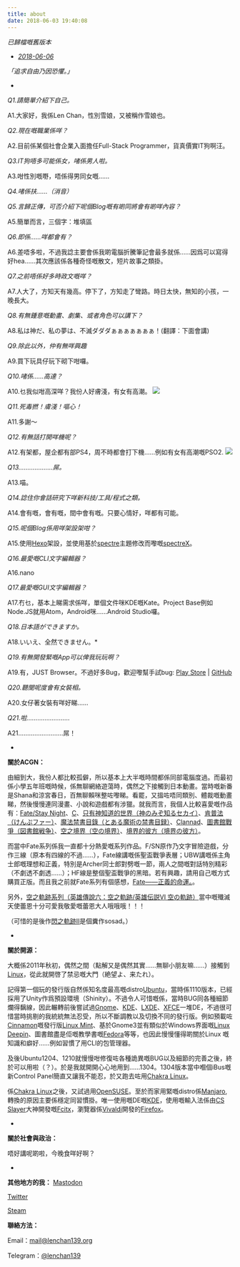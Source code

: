 ```yaml
---
title: about
date: 2018-06-03 19:40:08
---
```

_已歸檔嘅舊版本_
- _[2018-06-06](/about/achive2018-06-06.html)_   

_*「追求自由乃因恐懼。」*_

-
*Q1.請簡單介紹下自己。*

A1.大家好，我係Len Chan，性別雪娘，又被稱作雪娘也。

*Q2.現在嘅職業係咩？*

A2.目前係某個社會企業入面擔任Full-Stack Programmer，貨真價實IT狗啊汪。

*Q3.IT狗唔多可能係女，啫係男人啦。*

A3.咁性別嘅嘢，唔係得男同女嘅……

*Q4.啫係扶……（消音）*

*Q5.言歸正傳，可否介紹下呢個Blog嘅有啲同將會有啲咩內容？*

A5.簡單而言，三個字：堆填區

*Q6.即係……咩都會有？*

A6.差唔多啦，不過我諗主要會係我啲電腦折騰筆記會最多就係……因爲可以寫得好hea……其次應該係各種奇怪嘅散文，短片故事之類掛。

*Q7.之前唔係好多時政文嘅咩？*

A7.人大了，方知天有幾高。停下了，方知走了彎路。時日太快，無知的小孩，一晚長大。

*Q8.有無鍾意嘅動畫、劇集、或者角色可以講下？*

A8.私は神だ、私の夢は、不滅ダダダぁぁぁぁぁぁぁ！(翻譯：下面會講)

*Q9.除此以外，仲有無咩興趣*

A9.買下玩具仔玩下砌下咁囉。

*Q10.啫係……高達？*

A10.乜我似咁高深咩？我份人好膚淺，有女有高潮。
![](/img/aboutme/stuid-me-fag-steam-gun.jpg)

*Q11.死毒撚！膚淺！嘔心！*

A11.多謝〜

*Q12.有無話打開咩機呢？*

A12.有架都，屋企都有部PS4，周不時都會打下機……例如有女有高潮嘅PSO2.
![](/img/aboutme/pso2-girl-screenshot.jpg)

*Q13.………………屌。*

A13.喵。

*Q14.諗住你會話研究下咩新科技/工具/程式之類。*

A14.會有嘅，會有嘅，間中會有嘅。只要心情好，咩都有可能。

*Q15.呢個Blog係用咩架設架咁？*

A15.使用[Hexo](https://hexo.io/)架設，並使用基於[spectre](https://github.com/neofelhz/hexo-theme-spectre)主題修改而嚟嘅[spectreX](https://github.com/lenchan139/hexo-theme-spectreX)。

*Q16.最愛嘅CLI文字編輯器？*

A16.nano

*Q17.最愛嘅GUI文字編輯器？*

A17.冇乜，基本上睇需求係咩，單個文件咪KDE嘅Kate。Project Base例如Node.JS就用Atom，Android咪……Android Studio囉。

*Q18.日本語ができますか。*

A18.いいえ、全然できません。*

*Q19.有無開發緊嘅App可以俾我玩玩啊？*

A19.有，JUST Browser。不過好多Bug，歡迎嚟幫手試bug: [Play Store](https://play.google.com/store/apps/details?id=org.lenchan139.justbrowser) | [GitHub](https://github.com/lenchan139/JUSTBrowser.git)

*Q20.聽聞呢度會有女裝相。*

A20.女仔著女裝有咩好睇……

*Q21.啦……………………*

A21.……………………屌！

-

**關於ACGN：**

由細到大，我份人都比較孤僻，所以基本上大半嘅時間都係同部電腦度過。而最初係小學五年班嘅時候，係無聊網絡遊蕩時，偶然之下接觸到日本動畫。當時嘅新番是Shana和涼宮春日，百無聊賴咪整咗嚟睇。看罷，又搵咗唔同類別、體裁嘅動畫睇，然後慢慢連同漫畫、小說和遊戲都有涉獵。就我而言，我個人比較喜愛嘅作品有：[Fate/Stay Night](https://zh.wikipedia.org/wiki/Fate/stay_night)、[C](https://zh.wikipedia.org/wiki/C_%28%E5%8B%95%E7%95%AB%29)、[只有神知道的世界（神のみぞ知るセカイ）](https://zh.wikipedia.org/wiki/%E5%8F%AA%E6%9C%89%E7%A5%9E%E7%9F%A5%E9%81%93%E7%9A%84%E4%B8%96%E7%95%8C)、[肯普法（けんぷファー）](https://zh.wikipedia.org/wiki/%E8%82%AF%E6%99%AE%E6%B3%95)、[魔法禁書目錄（とある魔術の禁書目録）](https://zh.wikipedia.org/wiki/%E9%AD%94%E6%B3%95%E7%A6%81%E6%9B%B8%E7%9B%AE%E9%8C%84)、[Clannad](https://zh.wikipedia.org/wiki/Clannad)、[圖書館戰爭（図書館戦争）](https://zh.wikipedia.org/wiki/%E5%9C%96%E6%9B%B8%E9%A4%A8%E6%88%B0%E7%88%AD)、[空之境界（空の境界）](https://zh.wikipedia.org/wiki/%E7%A9%BA%E4%B9%8B%E5%A2%83%E7%95%8C)、[境界的彼方（境界の彼方）](https://zh.wikipedia.org/wiki/%E5%A2%83%E7%95%8C%E7%9A%84%E5%BD%BC%E6%96%B9)。

而當中Fate系列係我一直都十分熱愛嘅系列作品。F/SN原作乃文字冒險遊戲，分作三線（原本有四線的不過……），Fate線講嘅係聖盃戰爭表層；UBW講嘅係主角士郎嘅理想和正義，特別是Archer同士郎對劈嘅一節，兩人之間嘅對話特別精彩（不劇透不劇透……）；HF線是整個聖盃戰爭的黑暗。若有興趣，請用自己嘅方式購買正版。而且我之前就Fate系列有個感想，[Fate——正義的命運。](https://blog.tto.moe/p/ACGN相關/ACGN雜談/Fate——正義的命運。/)。

另外，[空之軌跡系列（英雄傳說六：空之軌跡/英雄伝説VI 空の軌跡）](https://zh.wikipedia.org/wiki/%E7%A9%BA%E4%B9%8B%E8%BB%8C%E8%B7%A1)當中嘅殲滅天使蕾恩十分可愛我敬愛嘅蕾恩大人哦哦哦！！！

（可惜的是後作[閃之軌跡II](https://zh.wikipedia.org/zh-hk/%E8%8B%B1%E9%9B%84%E5%82%B3%E8%AA%AA_%E9%96%83%E4%B9%8B%E8%BB%8C%E8%B7%A1)是個糞作sosad。）

-

**關於開源：**

大概係2011年秋初，偶然之間（點解又是偶然其實……無聊小朋友嘛……）接觸到[Linux](https://zh.wikipedia.org/wiki/Linux)，從此就開啓了禁忌嘅大門（絶望よ、来たれ）。

記得第一個玩的發行版自然係知名度最高嘅distro[Ubuntu](http://www.ubuntu.com/)，當時係1110版本，已經採用了Unity作爲預設環境（Shinity）。不過令人可惜嘅係，當時BUG同各種細節爛得黐線，因此輾轉前後嘗試過[Gnome](http://www.gnome.org/)、[KDE](http://kde.org/)、[LXDE](http://lxde.org)、[XFCE](http://xfce.org)一堆DE，不過很可惜當時挑剔的我統統無法忍受，所以不斷調教以及切換不同的發行版。例如預載咗[Cinnamon](http://cinnamon.linuxmint.com/)嘅發行版[Linux Mint](http://linuxmint.com/)、基於Gnome3並有類似於Windows界面嘅[Linux Deepin](http://www.linuxdeepin.com/index.en.html)、圖書館盡是佢嘅教學書嘅[Fedora](https://fedoraproject.org/)等等，也因此慢慢懂得啲關於Linux 嘅知識和癖好……例如習慣了用CLI的包管理器。

及後Ubuntu1204、1210就慢慢咁修復咗各種詭異嘅BUG以及細節的完善之後，終於可以用啦（？）。於是我就開開心心地用到……1304。1304版本當中嗰個iBus嘅新Control Panel簡直又讓我不能忍，於又跑去咗用[Chakra Linux](http://chakra-project.org/)。

係[Chakra Linux](http://chakra-project.org/)之後，又試過用[OpenSUSE](https://www.opensuse.org/)。至於而家用緊嘅distro係[Manjaro](https://manjaro.org/),轉換的原因主要係穩定同習慣掛。唯一使用嘅DE嘅[KDE](http://kde.org/)，使用嘅輸入法係由[CS Slayer](https://www.csslayer.info/wordpress/)大神開發嘅[Fcitx](https://fcitx-im.org/wiki/Fcitx)，瀏覽器係[Vivaldi](http://mozilla.com)開發的[Firefox](https://vivaldi.com/)。  

-

**關於社會與政治：**

唔好講呢啲啦，今晚食咩好啊？

-

**其他地方的我：**
[Mastodon](https://pawoo.net/@lenchan139)

[Twitter](https://twitter.com/lenchan139)

[Steam](http://steamcommunity.com/id/lenchan139)


**聯絡方法：**

Email：[mail@lenchan139.org](mailto:mail@lenchan139.org)

Telegram：[@lenchan139](https://telegram.me/lenchan139)
